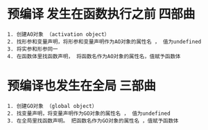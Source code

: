 # 预编译 发生在函数执行之前 四部曲
    1. 创建AO对象 （activation object）
    2. 找形参和变量声明，将形参和变量声明作为AO对象的属性名 ， 值为undefined
    3. 将实参和形参同一
    4. 在函数体里找函数声明， 将函数名作为AO对象的属性名，值赋予函数体

# 预编译也发生在全局 三部曲
    1. 创建GO对象 （global object）
    2. 找变量声明，将变量声明作为GO对象的属性名 ， 值为undefined
    3. 在全局里找函数声明。 把函数名作为GO对象的属性名 ，值赋予函数体